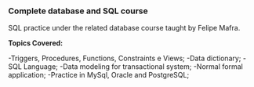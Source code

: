 ### Complete database and SQL course 

SQL practice under the related database course taught by Felipe Mafra.

**Topics Covered:**

-Triggers, Procedures, Functions, Constraints e Views;
-Data dictionary;
-SQL Language;
-Data modeling for transactional system;
-Normal formal application;
-Practice in MySql, Oracle and PostgreSQL;
